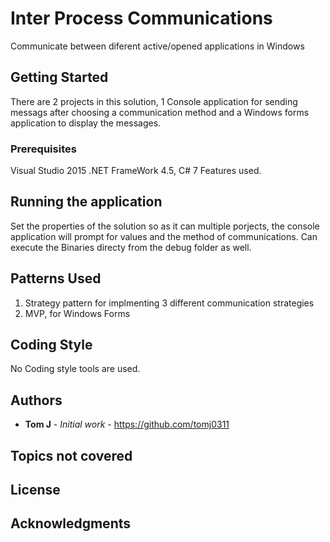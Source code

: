 # Inter Process Communications

Communicate between diferent active/opened applications in Windows

## Getting Started

There are 2 projects in this solution, 1 Console application for sending messags after choosing a communication method and a 
Windows forms application to display the messages. 

### Prerequisites

Visual Studio 2015 .NET FrameWork 4.5, C# 7 Features used.

## Running the application

Set the properties of the solution so as it can multiple porjects, the console application will prompt for values and the method of communications. Can execute the Binaries directy from the debug folder as well.

## Patterns Used

1. Strategy pattern for implmenting 3 different communication strategies
2. MVP, for Windows Forms

## Coding Style

No Coding style tools are used.

## Authors

* **Tom J** - *Initial work* - https://github.com/tomj0311

## Topics not covered

## License

## Acknowledgments
